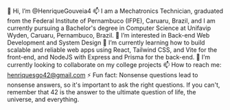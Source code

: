 👋 Hi, I’m @HenriqueGouveia4
📫 I am a Mechatronics Technician, graduated from the Federal Institute of Pernambuco (IFPE), Caruaru, Brazil, and I am currently pursuing a Bachelor's degree in Computer Science at Unifavip Wyden, Caruaru, Pernambuco, Brazil.
👀 I’m interested in Back-end Web Development and System Design
🌱 I’m currently learning how to build scalable and reliable web apps using React, Tailwind CSS, and Vite for the front-end, and NodeJS with Express and Prisma for the back-end.
💞️ I’m currently looking to collaborate on my college projects
📫 How to reach me: henriquesgo42@gmail.com
⚡ Fun fact: Nonsense questions lead to nonsense answers, so it's important to ask the right questions. If you can't, remember that 42 is the answer to the ultimate question of life, the universe, and everything.

